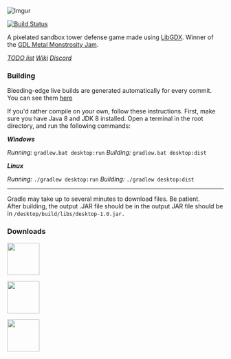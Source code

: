 ![Imgur](https://i.imgur.com/w4N0yhv.png)

[![Build Status](https://travis-ci.org/Anuken/Mindustry.svg?branch=master)](https://travis-ci.org/Anuken/Mindustry)

A pixelated sandbox tower defense game made using [LibGDX](https://libgdx.badlogicgames.com/). Winner of the [GDL Metal Monstrosity Jam](https://itch.io/jam/gdl---metal-monstrosity-jam).

_[TODO list](TODO.md)_
_[Wiki](http://mindustry.wikia.com/wiki/Mindustry_Wiki)_
_[Discord](https://discord.gg/r8BkXNd)_

### Building

Bleeding-edge live builds are generated automatically for every commit. You can see them [here](https://github.com/Anuken/Mindustry/wiki)

If you'd rather compile on your own, follow these instructions.
First, make sure you have Java 8 and JDK 8 installed. Open a terminal in the root directory, and run the following commands:


**_Windows_**

_Running:_ `gradlew.bat desktop:run`
_Building:_ `gradlew.bat desktop:dist`


**_Linux_**

_Running:_ `./gradlew desktop:run`
_Building:_ `./gradlew desktop:dist`

---

Gradle may take up to several minutes to download files. Be patient. <br>
After building, the output .JAR file should be in the output JAR file should be in `/desktop/build/libs/desktop-1.0.jar.`

### Downloads

<a href="https://anuke.itch.io/mindustry"><img src="https://i.imgur.com/sk26hTV.png" width="auto" height="75"></a>

<a href="https://anuke.itch.io/mindustry"><img src="https://i.imgur.com/dAFMjEJ.gif" width="auto" height="75"></a>

<a href="https://play.google.com/store/apps/details?id=io.anuke.mindustry&hl=en"><img src="https://i.imgur.com/8dF6l81.png" width="auto" height="75"></a>
